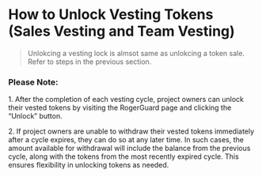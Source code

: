 # How to Unlock Vesting Tokens (Sales Vesting and Team Vesting)

> Unlokcing a vesting lock is almsot same as unlokcing a token sale.  Refer to steps in the previous section.

### Please Note:

1\.      After the completion of each vesting cycle, project owners can unlock their vested tokens by visiting the RogerGuard page and clicking the “Unlock” button.

2\.     If project owners are unable to withdraw their vested tokens immediately after a cycle expires, they can do so at any later time. In such cases, the amount available for withdrawal will include the balance from the previous cycle, along with the tokens from the most recently expired cycle. This ensures flexibility in unlocking tokens as needed.

